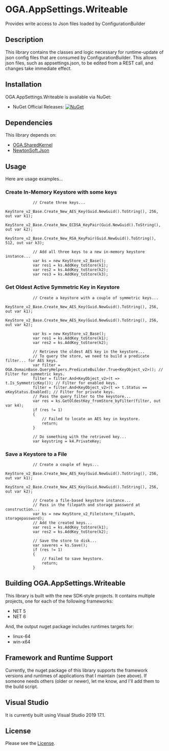 # OGA.AppSettings.Writeable
Provides write access to Json files loaded by ConfigurationBuilder

## Description
This library contains the classes and logic necessary for runtime-update of json config files that are consumed by ConfigurationBuilder.
This allows json files, such as appsettings.json, to be edited from a REST call, and changes take immediate effect.

## Installation
OGA.AppSettings.Writeable is available via NuGet:
* NuGet Official Releases: [![NuGet](https://img.shields.io/nuget/vpre/OGA.AppSettings.Writeable.svg?label=NuGet)](https://www.nuget.org/packages/OGA.AppSettings.Writeable)

## Dependencies
This library depends on:
* [OGA.SharedKernel](https://github.com/LeeWhite187/OGA.SharedKernel)
* [NewtonSoft.Json](https://github.com/JamesNK/Newtonsoft.Json)

## Usage
Here are usage examples...

### Create In-Memory Keystore with some keys
```
            // Create three keys...
            KeyStore_v2_Base.Create_New_AES_Key(Guid.NewGuid().ToString(), 256, out var k1);
            KeyStore_v2_Base.Create_New_ECDSA_KeyPair(Guid.NewGuid().ToString(), out var k2);
            KeyStore_v2_Base.Create_New_RSA_KeyPair(Guid.NewGuid().ToString(), 512, out var k3);

            // Add all three keys to a new in-memory keystore instance...
            var ks = new KeyStore_v2_Base();
            var res1 = ks.AddKey_toStore(k1);
            var res2 = ks.AddKey_toStore(k2);
            var res3 = ks.AddKey_toStore(k3);
```

### Get Oldest Active Symmetric Key in Keystore
```
            // Create a keystore with a couple of symmetric keys...
            KeyStore_v2_Base.Create_New_AES_Key(Guid.NewGuid().ToString(), 256, out var k1);
            KeyStore_v2_Base.Create_New_AES_Key(Guid.NewGuid().ToString(), 256, out var k2);

            var ks = new KeyStore_v2_Base();
            var res1 = ks.AddKey_toStore(k1);
            var res2 = ks.AddKey_toStore(k2);

            // Retrieve the oldest AES key in the keystore...
            // To query the store, we need to build a predicate filter... for AES keys.
            var filter = OGA.DomainBase.QueryHelpers.PredicateBuilder.True<KeyObject_v2>(); // Filter for symmetric keys.
            filter = filter.And<KeyObject_v2>(t => t.Is_SymmetricKey()); // Filter for enabled keys.
            filter = filter.And<KeyObject_v2>(t => t.Status == eKeyStatus.Enabled); // Filter for private keys.
            // Pass the query filter to the keystore...
            var res = ks.GetOldestKey_fromStore_byFilter(filter, out var k4);
            if (res != 1)
            {
                // Failed to locate an AES key in keystore.
                return;
            }
            
            // Do something with the retrieved key...
            var keystring = k4.PrivateKey;
```

### Save a Keystore to a File
```
            // Create a couple of keys...
            KeyStore_v2_Base.Create_New_AES_Key(Guid.NewGuid().ToString(), 256, out var k1);
            KeyStore_v2_Base.Create_New_AES_Key(Guid.NewGuid().ToString(), 256, out var k2);

            // Create a file-based keystore instance...
            // Pass in the filepath and storage password at construction...
            var ks = new KeyStore_v2_File(store_filepath, storagepassword);
            // Add the created keys...
            var res1 = ks.AddKey_toStore(k1);
            var res2 = ks.AddKey_toStore(k2);

            // Save the store to disk...
            var saveres = ks.Save();
            if (res != 1)
            {
                // Failed to save keystore.
                return;
            }
```

## Building OGA.AppSettings.Writeable
This library is built with the new SDK-style projects.
It contains multiple projects, one for each of the following frameworks:
* NET 5
* NET 6

And, the output nuget package includes runtimes targets for:
* linux-64
* win-x64

## Framework and Runtime Support
Currently, the nuget package of this library supports the framework versions and runtimes of applications that I maintain (see above).
If someone needs others (older or newer), let me know, and I'll add them to the build script.

## Visual Studio
It is currently built using Visual Studio 2019 17.1.

## License
Please see the [License](LICENSE).
